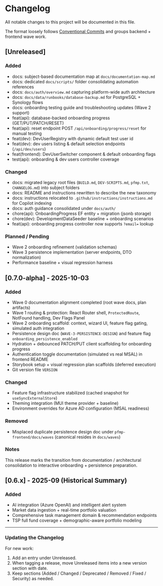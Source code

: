 # Changelog

All notable changes to this project will be documented in this file.

The format loosely follows [Conventional Commits](https://www.conventionalcommits.org/) and groups backend + frontend wave work.

## [Unreleased]

### Added
- docs: subject-based documentation map at `docs/documentation-map.md`
- docs: dedicated `docs/scripts/` folder consolidating automation references
- docs: `docs/auth/overview.md` capturing platform-wide auth architecture
- docs: `docs/data/runbooks/database-backup.md` for PostgreSQL + Synology flows
- docs: onboarding testing guide and troubleshooting updates (Wave 2 support)
- feat(api): database-backed onboarding progress (GET/PUT/PATCH/RESET)
- feat(api): reset endpoint POST `/api/onboarding/progress/reset` for manual testing
- feat(dev): DevUserRegistry with dynamic default test user id
- feat(dev): dev users listing & default selection endpoints (`/api/dev/users`)
- feat(frontend): DevUserSwitcher component & default onboarding flags
- test(api): onboarding & dev users controller coverage

### Changed
- docs: migrated legacy root files (`BUILD.md`, `DEV-SCRIPTS.md`, `pfmp.txt`, `CHANGELOG.md`) into subject folders
- docs: README and instructions rewritten to describe the new taxonomy
- docs: instructions relocated to `.github/instructions/instructions.md` for Copilot indexing
- docs: auth guidance consolidated under `docs/auth/`
- chore(api): OnboardingProgress EF entity + migration (jsonb storage)
- chore(dev): DevelopmentDataSeeder baseline + onboarding scenarios
- feat(api): onboarding progress controller now supports `?email=` lookup

### Planned / Pending
- Wave 2 onboarding refinement (validation schemas)
- Wave 3 persistence implementation (server endpoints, DTO normalization)
- Performance baseline + visual regression harness

## [0.7.0-alpha] - 2025-10-03
### Added
- Wave 0 documentation alignment completed (root wave docs, plan artifacts)
- Wave 1 routing & protection: React Router shell, `ProtectedRoute`, NotFound handling, Dev Flags Panel
- Wave 2 onboarding scaffold: context, wizard UI, feature flag gating, simulated auth integration
- Persistence design doc (`WAVE-3-PERSISTENCE-DESIGN`) and feature flag `onboarding_persistence_enabled`
- Hydration + debounced PATCH/PUT client scaffolding for onboarding progress
- Authentication toggle documentation (simulated vs real MSAL) in frontend README
- Storybook setup + visual regression plan scaffolds (deferred execution)
- Git version file `VERSION`

### Changed
- Feature flag infrastructure stabilized (cached snapshot for `useSyncExternalStore`)
- Theming integration (MUI theme provider + baseline)
- Environment overrides for Azure AD configuration (MSAL readiness)

### Removed
- Misplaced duplicate persistence design doc under `pfmp-frontend/docs/waves` (canonical resides in `docs/waves`)

### Notes
This release marks the transition from documentation / architectural consolidation to interactive onboarding + persistence preparation.

## [0.6.x] - 2025-09 (Historical Summary)
### Added
- AI integration (Azure OpenAI) and intelligent alert system
- Market data ingestion + real-time portfolio valuation
- Comprehensive task management domain & recommendation endpoints
- TSP full fund coverage + demographic-aware portfolio modeling

---

### Updating the Changelog
For new work:
1. Add an entry under Unreleased.
2. When tagging a release, move Unreleased items into a new version section with date.
3. Keep sections (Added / Changed / Deprecated / Removed / Fixed / Security) as needed.

